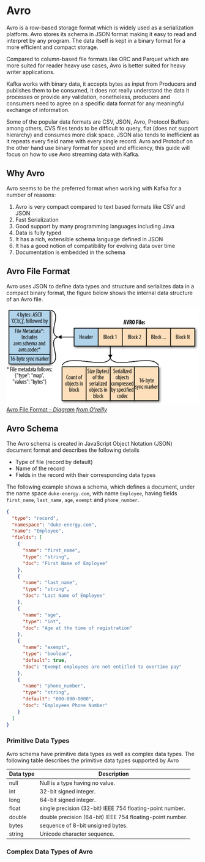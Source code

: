 # Avro

Avro is a row-based storage format which is widely used as a serialization platform. Avro stores its schema in JSON format making it easy to read and interpret by any program. The data itself is kept in a binary format for a more efficient and compact storage.

Compared to column-based file formats like ORC and Parquet which are more suited for reader heavy use cases, Avro is better suited for heavy writer applications.

Kafka works with binary data, it accepts bytes as input from Producers and publishes them to be consumed, it does not really understand the data it processes or provide any validation, nonetheless, producers and consumers need to agree on a specific data format for any meaningful exchange of information.

Some of the popular data formats are CSV, JSON, Avro, Protocol Buffers among others, CVS files tends to be difficult to query, flat (does not support hierarchy) and consumes more disk space. JSON also tends to inefficient as it repeats every field name with every single record. Avro and Protobuf on the other hand use binary format for speed and efficiency, this guide will focus on how to use Avro streaming data with Kafka.

## Why Avro

Avro seems to be the preferred format when working with Kafka for a number of reasons:

1. Avro is very compact compared to text based formats like CSV and JSON
2. Fast Serialization
3. Good support by many programming languages including Java
4. Data is fully typed
5. It has a rich, extensible schema language defined in JSON
6. It has a good notion of compatibility for evolving data over time
7. Documentation is embedded in the schema

## Avro File Format

Avro uses JSON to define data types and structure and serializes data in a compact binary format, the figure below shows the internal data structure of an Avro file.

![Avro File Format](images/avro-file-format.png)
[Avro File Format - *Diagram from O'reilly*](https://www.oreilly.com/library/view/operationalizing-the-data/9781492049517/ch04.html#fig_3_the_avro_file_format)

## Avro Schema

The Avro schema is created in JavaScript Object Notation (JSON) document format and describes the following details

- Type of file (record by default)
- Name of the record
- Fields in the record with their corresponding data types

The following example shows a schema, which defines a document, under the name space `duke-energy.com`, with name `Employee`, having fields `first_name`, `last_name`, `age`, `exempt` and `phone_number`.

```JSON
{
  "type": "record",
  "namespace": "duke-energy.com",
  "name": "Employee",
  "fields": [
    {
      "name": "first_name",
      "type": "string",
      "doc": "First Name of Employee"
    },
    {
      "name": "last_name",
      "type": "string",
      "doc": "Last Name of Employee"
    },
    {
      "name": "age",
      "type": "int",
      "doc": "Age at the time of registration"
    },
    {
      "name": "exempt",
      "type": "boolean",
      "default": true,
      "doc": "Exempt employees are not entitled to overtime pay"
    },
    {
      "name": "phone_number",
      "type": "string",
      "default": "000-000-0000",
      "doc": "Employees Phone Number"
    }
  ]
}

```

### Primitive Data Types

Avro schema have primitive data types as well as complex data types. The following table describes the primitive data types supported by Avro

Data type | Description
----------|------------
null | Null is a type having no value.
int | 32-bit signed integer.
long | 64-bit signed integer.
float | single precision (32-bit) IEEE 754 floating-point number.
double | double precision (64-bit) IEEE 754 floating-point number.
bytes | sequence of 8-bit unsigned bytes.
string | Unicode character sequence.

### Complex Data Types of Avro
